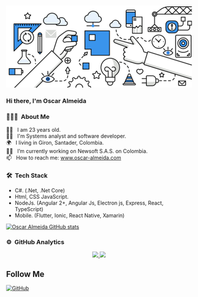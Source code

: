![Header](https://raw.githubusercontent.com/OscarAlmeida-dev/OscarAlmeida-dev/main/fondo.jpg)

### Hi there, I'm Oscar Almeida

### 👨🏻‍💻 &nbsp;About Me

🐱‍🏍 &nbsp; I am 23 years old.\
👨‍🎓 &nbsp; I'm Systems analyst and software developer.\
🌍 &nbsp; I living in Giron, Santader, Colombia.\
🐱‍👤 &nbsp; I’m currently working on Newsoft S.A.S. on Colombia.\
📫 &nbsp; How to reach me: <a href="www.oscar-almeida.com">www.oscar-almeida.com </a>

### 🛠 &nbsp;Tech Stack

- C#. (.Net, .Net Core)
- Html, CSS JavaScript.
- NodeJs. (Angular 2+, Angular Js, Electron js, Express, React, TypeScript)
- Mobile. (Flutter, Ionic, React Native, Xamarin)

[![Oscar Almeida GitHub stats](https://github-readme-stats.vercel.app/api?username=oscaralmeida-dev&show_icons=true)](https://github.com/crisgarner)
### ⚙️ &nbsp;GitHub Analytics

<p align="center">
<a href="https://github.com/AVS1508">
  <img height="180em" src="https://github-readme-stats.vercel.app/api?username=oscaralmeida-dev&show_icons=true&theme=algolia&include_all_commits=true&count_private=true"/>
  <img height="180em" src="https://github-readme-stats-eight-theta.vercel.app/api/top-langs/?username=oscaralmeida-dev&layout=compact&langs_count=8&theme=algolia"/>
</a>
</p>

<h2>Follow  Me</h2>
<p align="left">
	<a href="https://github.com/OscarAlmeida-dev"><img src="https://img.shields.io/github/followers/OscarAlmeida-dev.svg?label=GitHub&style=social" alt="GitHub"></a>
</p>


<!--
**OscarAlmeida-dev/OscarAlmeida-dev** is a ✨ _special_ ✨ repository because its `README.md` (this file) appears on your GitHub profile.

Here are some ideas to get you started:

- 🔭 I’m currently working on ...
- 🌱 I’m currently learning ...
- 👯 I’m looking to collaborate on ...
- 🤔 I’m looking for help with ...
- 💬 Ask me about ...
- 📫 How to reach me: ...
- 😄 Pronouns: ...
- ⚡ Fun fact: ...
-->
